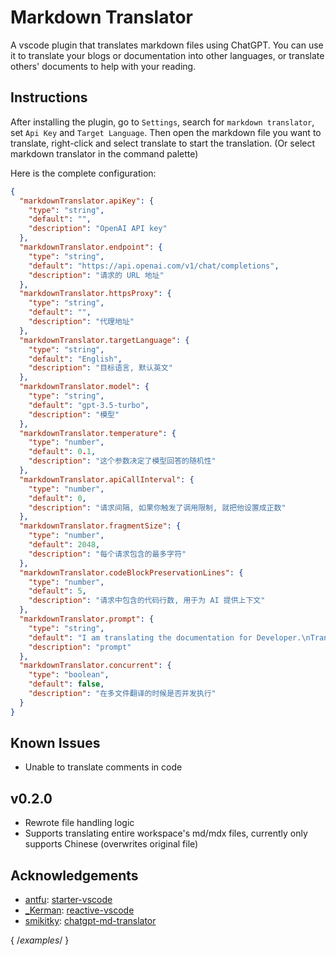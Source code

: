 # Markdown Translator
A vscode plugin that translates markdown files using ChatGPT.
You can use it to translate your blogs or documentation into other languages, or translate others' documents to help with your reading.

## Instructions
After installing the plugin, go to `Settings`, search for `markdown translator`, set `Api Key` and `Target Language`.
Then open the markdown file you want to translate, right-click and select translate to start the translation. (Or select markdown translator in the command palette)

Here is the complete configuration:
```json
{
  "markdownTranslator.apiKey": {
    "type": "string",
    "default": "",
    "description": "OpenAI API key"
  },
  "markdownTranslator.endpoint": {
    "type": "string",
    "default": "https://api.openai.com/v1/chat/completions",
    "description": "请求的 URL 地址"
  },
  "markdownTranslator.httpsProxy": {
    "type": "string",
    "default": "",
    "description": "代理地址"
  },
  "markdownTranslator.targetLanguage": {
    "type": "string",
    "default": "English",
    "description": "目标语言, 默认英文"
  },
  "markdownTranslator.model": {
    "type": "string",
    "default": "gpt-3.5-turbo",
    "description": "模型"
  },
  "markdownTranslator.temperature": {
    "type": "number",
    "default": 0.1,
    "description": "这个参数决定了模型回答的随机性"
  },
  "markdownTranslator.apiCallInterval": {
    "type": "number",
    "default": 0,
    "description": "请求间隔, 如果你触发了调用限制, 就把他设置成正数"
  },
  "markdownTranslator.fragmentSize": {
    "type": "number",
    "default": 2048,
    "description": "每个请求包含的最多字符"
  },
  "markdownTranslator.codeBlockPreservationLines": {
    "type": "number",
    "default": 5,
    "description": "请求中包含的代码行数, 用于为 AI 提供上下文"
  },
  "markdownTranslator.prompt": {
    "type": "string",
    "default": "I am translating the documentation for Developer.\nTranslate the Markdown content I'll paste later into %%%%%.\n\nYou must strictly follow the rules below.\n\n- Never change the Markdown markup structure. Don't add or remove links. Do not change any URL.\n- Never change the contents of code blocks even if they appear to have a bug.\n- Always preserve the original line breaks. Do not add or remove blank lines.\n- Never touch the permalink such as `{/*examples*/}` at the end of each heading.\n- Never touch HTML-like tags such as `<Notes>`.",
    "description": "prompt"
  },
  "markdownTranslator.concurrent": {
    "type": "boolean",
    "default": false,
    "description": "在多文件翻译的时候是否并发执行"
  }
}
```

## Known Issues
* Unable to translate comments in code

## v0.2.0
* Rewrote file handling logic
* Supports translating entire workspace's md/mdx files, currently only supports Chinese (overwrites original file)

## Acknowledgements
* [antfu](https://github.com/antfu): [starter-vscode](https://github.com/antfu/starter-vscode)
* [_Kerman](https://github.com/KermanX): [reactive-vscode](https://github.com/KermanX/reactive-vscode)
* [smikitky](https://github.com/smikitky): [chatgpt-md-translator](https://github.com/smikitky/chatgpt-md-translator) 

{ /*examples*/ }
